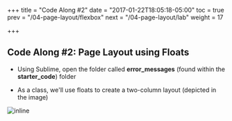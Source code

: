 +++
title = "Code Along #2"
date = "2017-01-22T18:05:18-05:00"
toc = true
prev = "/04-page-layout/flexbox"
next = "/04-page-layout/lab"
weight = 17

+++

## Code Along #2: Page Layout using Floats

- Using Sublime, open the folder called **error_messages** (found within the **starter_code**) folder

- As a class, we'll use floats to create a two-column layout (depicted in the image)


![inline](/images/04/two_column_layout.png)
